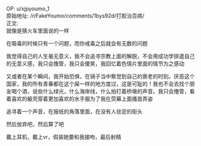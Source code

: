 
OP: u/xjpyoumo_1  
原始地址: /r/FakeYoumo/comments/1bys92d/打胶治百病/  
正文:  
就像是猜火车里面说的一样

在吸毒的时候只有一个问题，而你戒毒之后就会有无数的问题

我觉得自己的人生毫无意义，我不会追寻宗教上面的解脱，不会用成功学排遣自己的无意义感，我只会撸管，我只会傻笑，我回忆着色情片里面的情节为之感动

又或者在某个瞬间，我开始恐惧，在镜子当中察觉到自己的衰老的时刻。厌恶这个国家，我的所有青春都在这个屎一样的地方度过，这是可耻的！我也不会去找个朋友喝个酒，说些什么绿光，什么海岸线，什么拍打着桥墩的声音。我只会撸管，看着喜欢的躯壳穿着更加喜欢的水手服为了我在荧幕上面搔首弄姿

追寻着一个声音，在报纸的角落里面，在没有人驻足的街头

然后放弃吧，然后算了吧

戴上耳机，戴上vr，假装她要和我接吻，最后射精
